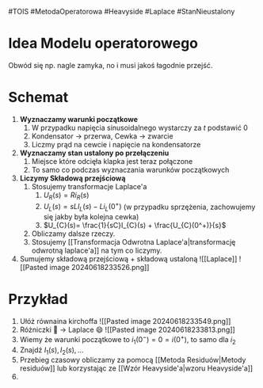#TOIS #MetodaOperatorowa #Heavyside #Laplace #StanNieustalony
# Idea Modelu operatorowego
Obwód się np. nagle zamyka, no i musi jakoś łagodnie przejść.

# Schemat
1. **Wyznaczamy warunki początkowe**
	1. W przypadku napięcia sinusoidalnego wystarczy za $t$ podstawić $0$
	2. Kondensator -> przerwa, Cewka -> zwarcie
	3. Liczmy prąd na cewcie i napięcie na kondensatorze
3. **Wyznaczamy stan ustalony po przełączeniu**
	1. Miejsce które odcięła klapka jest teraz połączone
	2. To samo co podczas wyznaczania warunków początkowych
4. **Liczymy Składową przejściową**
	1. Stosujemy transformacje Laplace'a
		1. $U_{R}(s)=Ri_{R}(s)$
		2. $U_{L}(s)= sLI_{L}(s) - Li_{L}(0^+)$ (w przypadku sprzężenia, zachowujemy się jakby była kolejna cewka)
		3. $U_{C}(s)= \frac{1}{sC}I_{C}(s) + \frac{U_{C}(0^+)}{s}$
	2. Obliczamy dalsze rzeczy.
	3. Stosujemy [[Transformacja Odwrotna Laplace'a|transformację odwrotną laplace'a]] na tym co liczymy.
5.  Sumujemy składową przejściową + składową ustaloną
 ![[Laplace]]
![[Pasted image 20240618233526.png]]
# Przykład
1. Ułóż równaina kirchoffa
   ![[Pasted image 20240618233549.png]]
2. Różniczki 🤮 -> Laplace 😄
   ![[Pasted image 20240618233813.png]]
3. Wiemy że warunki początkowe to $i_{1}(0^-) = 0 = i(0^+)$, to samo dla $i_{2}$
1. Znajdź $I_{1}(s), I_{2}(s), \dots$
2. Przebieg czasowy obliczamy za pomocą [[Metoda Residuów|Metody residuów]] lub korzystając ze [[Wzór Heavyside'a|wzoru Heavyside'a]]
3. 